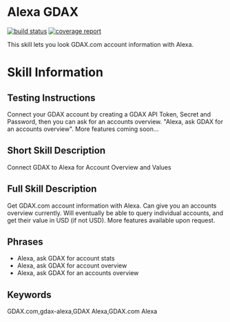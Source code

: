 # Alexa GDAX

[![build status](https://git.cssnr.com/shane/alexa-gdax/badges/master/build.svg)](https://git.cssnr.com/shane/alexa-gdax/commits/master) [![coverage report](https://git.cssnr.com/shane/alexa-gdax/badges/master/coverage.svg)](https://git.cssnr.com/shane/alexa-gdax/commits/master)

This skill lets you look GDAX.com account information with Alexa.

# Skill Information

## Testing Instructions

Connect your GDAX account by creating a GDAX API Token, Secret and Password, then you can ask for an accounts overview. "Alexa, ask GDAX for an accounts overview". More features coming soon...

## Short Skill Description

Connect GDAX to Alexa for Account Overview and Values

## Full Skill Description

Get GDAX.com account information with Alexa. Can give you an accounts overview currently. Will eventually be able to query individual accounts, and get their value in USD (if not USD). More features available upon request.

## Phrases

- Alexa, ask GDAX for account stats
- Alexa, ask GDAX for account overview
- Alexa, ask GDAX for an accounts overview

## Keywords

GDAX.com,gdax-alexa,GDAX Alexa,GDAX.com Alexa
